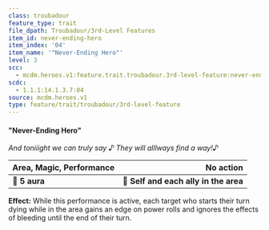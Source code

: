```yaml
---
class: troubadour
feature_type: trait
file_dpath: Troubadour/3rd-Level Features
item_id: never-ending-hero
item_index: '04'
item_name: '"Never-Ending Hero"'
level: 3
scc:
  - mcdm.heroes.v1:feature.trait.troubadour.3rd-level-feature:never-ending-hero
scdc:
  - 1.1.1:14.1.3.7:04
source: mcdm.heroes.v1
type: feature/trait/troubadour/3rd-level-feature
---
```


#### "Never-Ending Hero"

*And toniiight we can truly say ♪ They will alllways find a way!♪*

| **Area, Magic, Performance** |                         **No action** |
| ---------------------------- | ------------------------------------: |
| **📏 5 aura**                | **🎯 Self and each ally in the area** |

**Effect:** While this performance is active, each target who starts their turn dying while in the area gains an edge on power rolls and ignores the effects of bleeding until the end of their turn.
